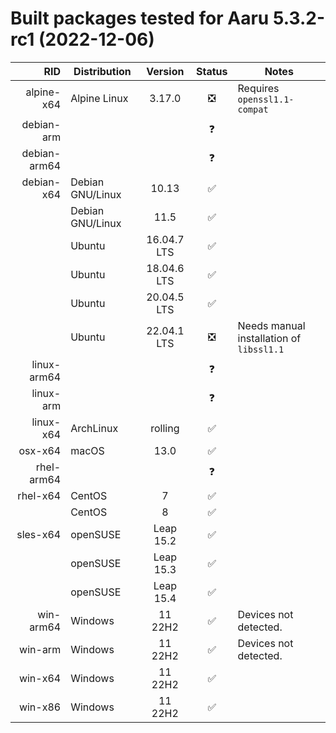 # Built packages tested for Aaru 5.3.2-rc1 (2022-12-06)

|          RID | Distribution     |   Version   | Status | Notes                                    |
|-------------:|------------------|:-----------:|:------:|------------------------------------------|
|   alpine-x64 | Alpine Linux     |   3.17.0    |   ❎    | Requires `openssl1.1-compat`             |
|   debian-arm |                  |             |   ❓    |                                          |
| debian-arm64 |                  |             |   ❓    |                                          |
|   debian-x64 | Debian GNU/Linux |    10.13    |   ✅    |                                          |
|              | Debian GNU/Linux |    11.5     |   ✅    |                                          |
|              | Ubuntu           | 16.04.7 LTS |   ✅    |                                          |
|              | Ubuntu           | 18.04.6 LTS |   ✅    |                                          |
|              | Ubuntu           | 20.04.5 LTS |   ✅    |                                          |
|              | Ubuntu           | 22.04.1 LTS |   ❎    | Needs manual installation of `libssl1.1` |
|  linux-arm64 |                  |             |   ❓    |                                          |
|    linux-arm |                  |             |   ❓    |                                          |
|    linux-x64 | ArchLinux        |   rolling   |   ✅    |                                          |
|      osx-x64 | macOS            |    13.0     |   ✅    |                                          |
|   rhel-arm64 |                  |             |   ❓    |                                          |
|     rhel-x64 | CentOS           |      7      |   ✅    |                                          |
|              | CentOS           |      8      |   ✅    |                                          |
|     sles-x64 | openSUSE         |  Leap 15.2  |   ✅    |                                          |
|              | openSUSE         |  Leap 15.3  |   ✅    |                                          |
|              | openSUSE         |  Leap 15.4  |   ✅    |                                          |
|    win-arm64 | Windows          |   11 22H2   |   ✅    | Devices not detected.                    |
|      win-arm | Windows          |   11 22H2   |   ✅    | Devices not detected.                    |
|      win-x64 | Windows          |   11 22H2   |   ✅    |                                          |
|      win-x86 | Windows          |   11 22H2   |   ✅    |                                          |
